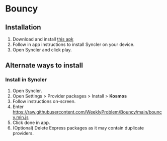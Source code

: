 # Bouncy

## Installation

1. Download and install [this apk](https://raw.githubusercontent.com/WeeklyProblem/Bouncy/main/installer.provisioned.bouncy.apk)
2. Follow in app instructions to install Syncler on your device.
3. Open Syncler and click play.


## Alternate ways to install

### Install in Syncler
1. Open Syncler.
2. Open Settings > Provider packages > Install > **Kosmos**
3. Follow instructions on-screen.
4. Enter https://raw.githubusercontent.com/WeeklyProblem/Bouncy/main/bouncy.min.js
5. Click done in app.
6. (Optional) Delete Express packages as it may contain duplicate providers.
